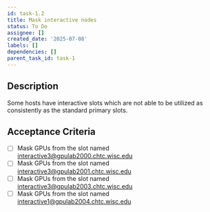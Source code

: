 ```yaml
---
id: task-1.2
title: Mask interactive nodes
status: To Do
assignee: []
created_date: '2025-07-08'
labels: []
dependencies: []
parent_task_id: task-1
---
```


## Description
Some hosts have interactive slots which are not able to be utilized as consistently as the standard primary slots.

## Acceptance Criteria
- [ ] Mask GPUs from the slot named interactive3@gpulab2000.chtc.wisc.edu
- [ ] Mask GPUs from the slot named interactive3@gpulab2001.chtc.wisc.edu
- [ ] Mask GPUs from the slot named interactive3@gpulab2003.chtc.wisc.edu
- [ ] Mask GPUs from the slot named interactive1@gpulab2004.chtc.wisc.edu